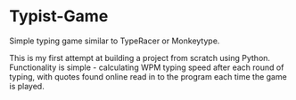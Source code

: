 # Typist-Game
Simple typing game similar to TypeRacer or Monkeytype.

This is my first attempt at building a project from scratch using Python. Functionality is simple - calculating WPM typing speed after each round of typing, with quotes found 
online read in to the program each time the game is played.
